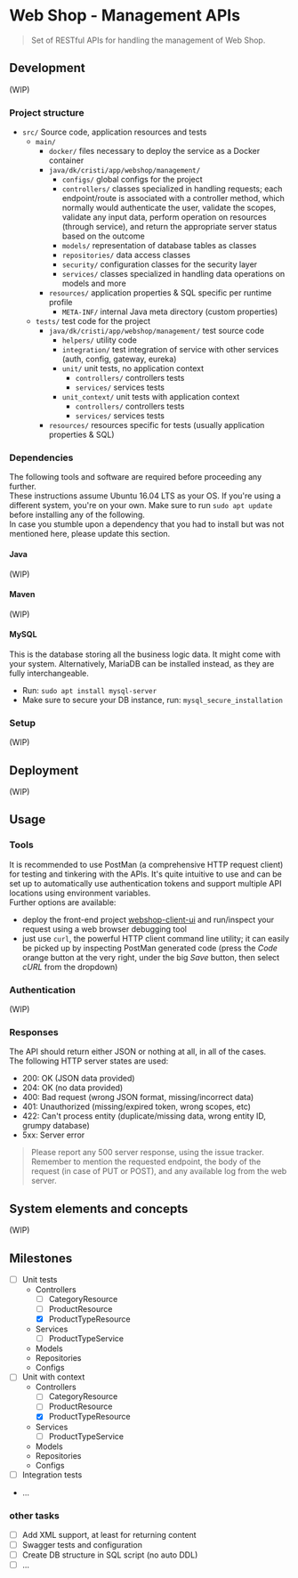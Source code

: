 
# Web Shop - Management APIs

> Set of RESTful APIs for handling the management of Web Shop.



## Development
(WIP)

### Project structure
- `src/` Source code, application resources and tests
  - `main/`
    - `docker/` files necessary to deploy the service as a Docker container
    - `java/dk/cristi/app/webshop/management/`
      - `configs/` global configs for the project
      - `controllers/` classes specialized in handling requests; each endpoint/route is associated with a controller method, which normally would authenticate the user, validate the scopes, validate any input data, perform operation on resources (through service), and return the appropriate server status based on the outcome
      - `models/` representation of database tables as classes
      - `repositories/` data access classes
      - `security/` configuration classes for the security layer
      - `services/` classes specialized in handling data operations on models and more
    - `resources/` application properties & SQL specific per runtime profile
      - `META-INF/` internal Java meta directory (custom properties)
  - `tests/` test code for the project
    - `java/dk/cristi/app/webshop/management/` test source code
      - `helpers/` utility code
      - `integration/` test integration of service with other services (auth, config, gateway, eureka)
      - `unit/` unit tests, no application context
        - `controllers/` controllers tests
        - `services/` services tests
      - `unit_context/` unit tests with application context
        - `controllers/` controllers tests
        - `services/` services tests
    - `resources/` resources specific for tests (usually application properties & SQL)


### Dependencies
The following tools and software are required before proceeding any further.   
These instructions assume Ubuntu 16.04 LTS as your OS.
If you're using a different system, you're on your own.
Make sure to run `sudo apt update` before installing any of the following.    
In case you stumble upon a dependency that you had to install but was not mentioned here, please update this section.

#### Java
(WIP)


#### Maven
(WIP)


#### MySQL
This is the database storing all the business logic data. It might come with your system. Alternatively, MariaDB can be installed instead, as they are fully interchangeable.
- Run: `sudo apt install mysql-server`
- Make sure to secure your DB instance, run: `mysql_secure_installation`

### Setup
(WIP)


## Deployment
(WIP)


## Usage

### Tools
It is recommended to use PostMan (a comprehensive HTTP request client) for testing and tinkering with the APIs.
It's quite intuitive to use and can be set up to automatically use authentication tokens and support multiple API locations using environment variables.   
Further options are available:
- deploy the front-end project [webshop-client-ui](https://github.com/Krismix1/webshop-client-ui) and run/inspect your request using a web browser debugging tool
- just use `curl`, the powerful HTTP client command line utility; it can easily be picked up by inspecting PostMan generated code (press the _Code_ orange button at the very right, under the big _Save_ button, then select _cURL_ from the dropdown)

### Authentication
(WIP)

### Responses
The API should return either JSON or nothing at all, in all of the cases.   
The following HTTP server states are used:
  - 200: OK (JSON data provided)
  - 204: OK (no data provided)
  - 400: Bad request (wrong JSON format, missing/incorrect data)
  - 401: Unauthorized (missing/expired token, wrong scopes, etc)
  - 422: Can't process entity (duplicate/missing data, wrong entity ID, grumpy database)
  - 5xx: Server error

> Please report any 500 server response, using the issue tracker. Remember to mention the requested endpoint, the body of the request (in case of PUT or POST), and any available log from the web server.



## System elements and concepts
(WIP)


## Milestones

- [ ] Unit tests
  - Controllers
    - [ ] CategoryResource
    - [ ] ProductResource
    - [x] ProductTypeResource
  - Services
    - [ ] ProductTypeService
  - Models
  - Repositories
  - Configs
- [ ] Unit with context
  - Controllers
    - [ ] CategoryResource
    - [ ] ProductResource
    - [x] ProductTypeResource
  - Services
    - [ ] ProductTypeService
  - Models
  - Repositories
  - Configs
- [ ] Integration tests
- ...


### other tasks
- [ ] Add XML support, at least for returning content
- [ ] Swagger tests and configuration
- [ ] Create DB structure in SQL script (no auto DDL)
- [ ] ...

